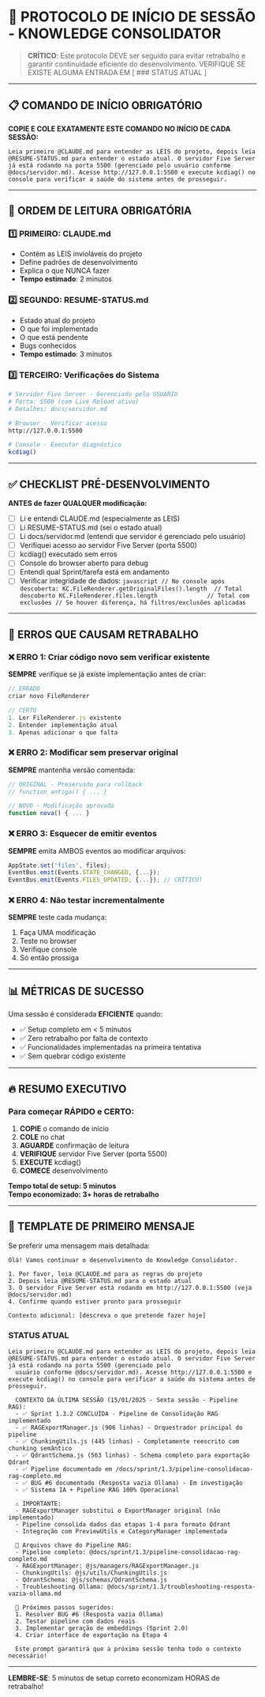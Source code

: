 # 🚀 PROTOCOLO DE INÍCIO DE SESSÃO - KNOWLEDGE CONSOLIDATOR

> **CRÍTICO**: Este protocolo DEVE ser seguido para evitar retrabalho e garantir continuidade eficiente do desenvolvimento.
> VERIFIQUE SE EXISTE ALGUMA ENTRADA EM [ ### STATUS ATUAL ]
---

## 📋 COMANDO DE INÍCIO OBRIGATÓRIO

**COPIE E COLE EXATAMENTE ESTE COMANDO NO INÍCIO DE CADA SESSÃO:**

```
Leia primeiro @CLAUDE.md para entender as LEIS do projeto, depois leia @RESUME-STATUS.md para entender o estado atual. O servidor Five Server já está rodando na porta 5500 (gerenciado pelo usuário conforme @docs/servidor.md). Acesse http://127.0.0.1:5500 e execute kcdiag() no console para verificar a saúde do sistema antes de prosseguir.
```

---

## 📖 ORDEM DE LEITURA OBRIGATÓRIA

### 1️⃣ PRIMEIRO: CLAUDE.md
- Contém as LEIS invioláveis do projeto
- Define padrões de desenvolvimento
- Explica o que NUNCA fazer
- **Tempo estimado**: 2 minutos

### 2️⃣ SEGUNDO: RESUME-STATUS.md  
- Estado atual do projeto
- O que foi implementado
- O que está pendente
- Bugs conhecidos
- **Tempo estimado**: 3 minutos

### 3️⃣ TERCEIRO: Verificações do Sistema
```bash
# Servidor Five Server - Gerenciado pelo USUÁRIO
# Porta: 5500 (com Live Reload ativo)
# Detalhes: docs/servidor.md

# Browser - Verificar acesso
http://127.0.0.1:5500

# Console - Executar diagnóstico
kcdiag()
```

---

## ✅ CHECKLIST PRÉ-DESENVOLVIMENTO

**ANTES de fazer QUALQUER modificação:**

- [ ] Li e entendi CLAUDE.md (especialmente as LEIS)
- [ ] Li RESUME-STATUS.md (sei o estado atual)
- [ ] Li docs/servidor.md (entendi que servidor é gerenciado pelo usuário)
- [ ] Verifiquei acesso ao servidor Five Server (porta 5500)
- [ ] kcdiag() executado sem erros
- [ ] Console do browser aberto para debug
- [ ] Entendi qual Sprint/tarefa está em andamento
- [ ] Verificar integridade de dados:
      ```javascript
      // No console após descoberta:
      KC.FileRenderer.getOriginalFiles().length  // Total descoberto
      KC.FileRenderer.files.length              // Total com exclusões
      // Se houver diferença, há filtros/exclusões aplicadas
      ```

---

## 🚫 ERROS QUE CAUSAM RETRABALHO

### ❌ ERRO 1: Criar código novo sem verificar existente
**SEMPRE** verifique se já existe implementação antes de criar:
```javascript
// ERRADO
criar novo FileRenderer

// CERTO
1. Ler FileRenderer.js existente
2. Entender implementação atual
3. Apenas adicionar o que falta
```

### ❌ ERRO 2: Modificar sem preservar original
**SEMPRE** mantenha versão comentada:
```javascript
// ORIGINAL - Preservado para rollback
// function antiga() { ... }

// NOVO - Modificação aprovada
function nova() { ... }
```

### ❌ ERRO 3: Esquecer de emitir eventos
**SEMPRE** emita AMBOS eventos ao modificar arquivos:
```javascript
AppState.set('files', files);
EventBus.emit(Events.STATE_CHANGED, {...});
EventBus.emit(Events.FILES_UPDATED, {...}); // CRÍTICO!
```

### ❌ ERRO 4: Não testar incrementalmente
**SEMPRE** teste cada mudança:
1. Faça UMA modificação
2. Teste no browser
3. Verifique console
4. Só então prossiga

---

## 📊 MÉTRICAS DE SUCESSO

Uma sessão é considerada **EFICIENTE** quando:
- ✅ Setup completo em < 5 minutos
- ✅ Zero retrabalho por falta de contexto
- ✅ Funcionalidades implementadas na primeira tentativa
- ✅ Sem quebrar código existente

---

## 🔥 RESUMO EXECUTIVO

### Para começar RÁPIDO e CERTO:

1. **COPIE** o comando de início
2. **COLE** no chat
3. **AGUARDE** confirmação de leitura
4. **VERIFIQUE** servidor Five Server (porta 5500)
5. **EXECUTE** kcdiag()
6. **COMECE** desenvolvimento

**Tempo total de setup: 5 minutos**  
**Tempo economizado: 3+ horas de retrabalho**

---

## 📝 TEMPLATE DE PRIMEIRO MENSAJE

Se preferir uma mensagem mais detalhada:

```
Olá! Vamos continuar o desenvolvimento do Knowledge Consolidator.

1. Por favor, leia @CLAUDE.md para as regras do projeto
2. Depois leia @RESUME-STATUS.md para o estado atual
3. O servidor Five Server está rodando em http://127.0.0.1:5500 (veja @docs/servidor.md)
4. Confirme quando estiver pronto para prosseguir

Contexto adicional: [descreva o que pretende fazer hoje]
```

### STATUS ATUAL

```
Leia primeiro @CLAUDE.md para entender as LEIS do projeto, depois leia @RESUME-STATUS.md para entender o estado atual. O servidor Five Server já está rodando na porta 5500 (gerenciado pelo
  usuário conforme @docs/servidor.md). Acesse http://127.0.0.1:5500 e execute kcdiag() no console para verificar a saúde do sistema antes de prosseguir.

  CONTEXTO DA ÚLTIMA SESSÃO (15/01/2025 - Sexta sessão - Pipeline RAG):
  - ✅ Sprint 1.3.2 CONCLUÍDA - Pipeline de Consolidação RAG implementado
  - ✅ RAGExportManager.js (906 linhas) - Orquestrador principal do pipeline
  - ✅ ChunkingUtils.js (445 linhas) - Completamente reescrito com chunking semântico
  - ✅ QdrantSchema.js (563 linhas) - Schema completo para exportação Qdrant
  - ✅ Pipeline documentado em /docs/sprint/1.3/pipeline-consolidacao-rag-completo.md
  - ✅ BUG #6 documentado (Resposta vazia Ollama) - Em investigação
  - ✅ Sistema IA + Pipeline RAG 100% Operacional

  ⚠️ IMPORTANTE: 
  - RAGExportManager substitui o ExportManager original (não implementado)
  - Pipeline consolida dados das etapas 1-4 para formato Qdrant
  - Integração com PreviewUtils e CategoryManager implementada

  📌 Arquivos chave do Pipeline RAG:
  - Pipeline completo: @docs/sprint/1.3/pipeline-consolidacao-rag-completo.md
  - RAGExportManager: @js/managers/RAGExportManager.js
  - ChunkingUtils: @js/utils/ChunkingUtils.js
  - QdrantSchema: @js/schemas/QdrantSchema.js
  - Troubleshooting Ollama: @docs/sprint/1.3/troubleshooting-resposta-vazia-ollama.md

  🎯 Próximos passos sugeridos:
  1. Resolver BUG #6 (Resposta vazia Ollama)
  2. Testar pipeline com dados reais
  3. Implementar geração de embeddings (Sprint 2.0)
  4. Criar interface de exportação na Etapa 4

  Este prompt garantirá que a próxima sessão tenha todo o contexto necessário!
```

---

**LEMBRE-SE**: 5 minutos de setup correto economizam HORAS de retrabalho!